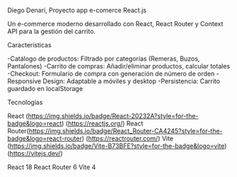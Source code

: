 Diego Denari, Proyecto app e-comerce React.js 

Un e-commerce moderno desarrollado con React, React Router y Context API para la gestión del carrito.

Características

-Catálogo de productos: Filtrado por categorías (Remeras, Buzos, Pantalones)
-Carrito de compras: Añadir/eliminar productos, calcular totales
-Checkout: Formulario de compra con generación de número de orden
-Responsive Design: Adaptable a móviles y desktop
-Persistencia: Carrito guardado en localStorage

Tecnologías

React (https://img.shields.io/badge/React-20232A?style=for-the-badge&logo=react) (https://reactjs.org/)
React Router(https://img.shields.io/badge/React_Router-CA4245?style=for-the-badge&logo=react-router) (https://reactrouter.com/)
Vite (https://img.shields.io/badge/Vite-B73BFE?style=for-the-badge&logo=vite) (https://vitejs.dev/)


React 18
React Router 6
Vite 4